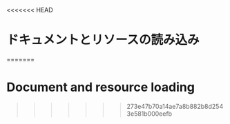 
<<<<<<< HEAD
# ドキュメントとリソースの読み込み
=======
# Document and resource loading
>>>>>>> 273e47b70a14ae7a8b882b8d2543e581b000eefb
